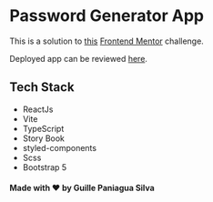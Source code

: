 # Password Generator App

This is a solution to [this](https://www.frontendmentor.io/challenges/password-generator-app-Mr8CLycqjh) [Frontend Mentor](https://www.frontendmentor.io) challenge.

Deployed app can be reviewed [here](https://password-generator-app-guillermopaniaguasilva.vercel.app/).

## Tech Stack

- ReactJs
- Vite
- TypeScript
- Story Book
- styled-components
- Scss
- Bootstrap 5

#### Made with ❤️ by Guille Paniagua Silva
